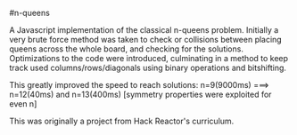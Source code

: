 #n-queens

A Javascript implementation of the classical n-queens problem. Initially a very brute force method was taken to check or collisions between placing queens across the whole board, and checking for the solutions. Optimizations to the code were introduced, culminating in a method to keep track used columns/rows/diagonals using binary operations and bitshifting.

This greatly improved the speed to reach solutions:
n=9(9000ms) ===> n=12(40ms) and n=13(400ms) [symmetry properties were exploited for even n]

This was originally a project from Hack Reactor's curriculum.
